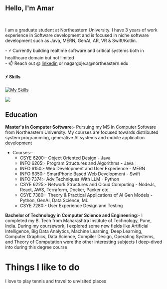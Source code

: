 ## Hello, I'm Amar

<br/>

I am a graduate student at Northeastern University. I have 3 years of work experience in Software development and is focused in niche software development such as Java, MERN, GenAI, AR, VR & Swift/Kotlin.

<div>
- ⚡ Currently building realtime software and critical systems both in healthcare domain but not limited<br>
- 📫 Reach out @ <a href="https://www.linkedin.com/in/amarcs" target="_blank">linkedin</a> or nagargoje.a@northeastern.edu

</div>

#### ⚡ Skills
[![My Skills](https://skillicons.dev/icons?i=java,swift,androidstudio,javascript,typescript,python,jquery,cpp,react,nextjs,nodejs,flutter,firebase,linux,aws,gcp,figma,linux,vim,eclipse,docker,kubernetes,mysql,mongodb,sqlite,html,git,github,gitlab&theme=light&perline=15)](https://skillicons.dev)

![](https://myreadme.vercel.app/api/embed/iaamar?panels=userstatistics,toprepositories,toplanguages,commitgraph)

## **Education**

**Master's in Computer Software**:- Pursuing my MS in Computer Software from Northeastern University. My courses are focused towards distributed system programming, generative AI systems and mobile application development
* Courses:- 
   * CSYE 6200:- Object Oriented Design - Java
   * INFO 6205:- Program Structures and Algorithms - Java
   * INFO 6150:- Web Development and User Experience - MERN
   * INFO 6350:- SmartPhone Based Web Development - Swift
   * INFO 7374:- Adv Techniques With LLM - Python
   * CSYE 6225:- Network Structures and Cloud Computing - NodeJs, React, AWS, Terraform, Docker, Packer etc.
   * CSYE 7380:- Theory & Practical Applications of AI Gen Models - Python, GenAI, Data Science, ML
   * CSYE 7280:- User Experience Design and Testing

**Bachelor of Technology in Computer Science and Engineering**:- I completed my B. Tech from Maharashtra Institute of Technology, Pune, India. During my coursework, I explored some new fields like Artificial Intelligence, Big Data Analytics, Machine Learning, Deep Learning, Computer Graphics, Data Science, Compiler Design, Operating Systems, and Theory of Computation were the other interesting subjects I deep-dived into during this degree course


# **Things I like to do** 
I love to play tennis and travel to unvisited places

